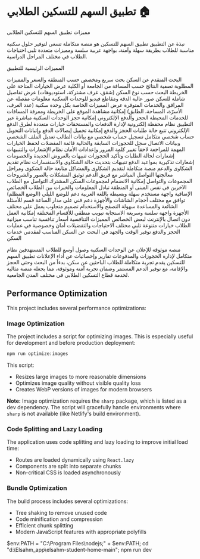 # تطبيق السهم للتسكين الطلابي 🏠

مميزات تطبيق السهم للتسكين الطلابي

نبذة عن التطبيق
تطبيق السهم للتسكين هو منصة متكاملة تسعى لتوفير حلول سكنية مناسبة للطلاب بطريقة سهلة وآمنة، بواجهة عربية سلسة ومميزات متعددة تلبي احتياجات الطلاب في مختلف المراحل الدراسية.

المميزات الرئيسية للتطبيق

البحث المتقدم عن السكن
بحث سريع ومخصص حسب المنطقة والسعر والمميزات المطلوبة
تصفية النتائج حسب المسافة من الجامعة أو الكلية
عرض الخيارات المتاحة على الخريطة
البحث حسب نوع السكن (شقق، غرف مشتركة، استوديوهات)
عرض تفاصيل شاملة للسكن
صور عالية الدقة ومقاطع فيديو للوحدات السكنية
معلومات مفصلة عن المرافق والخدمات المتوفرة
عرض المميزات الخاصة بكل وحدة سكنية (عدد الغرف، الأسرّة، المساحة، الطابق)
إمكانية مشاهدة الموقع على الخريطة ومعرفة المسافات للخدمات المحيطة
الحجز والدفع الإلكتروني
إمكانية حجز الوحدات السكنية مباشرة عبر التطبيق
نظام محفظة إلكترونية لإدارة الدفعات والمستحقات
خيارات متعددة لطرق الدفع الإلكتروني
تتبع حالة طلبات الحجز والدفع
إمكانية تحميل إيصالات الدفع وإثباتات التحويل
حساب شخصي متكامل
تسجيل حساب شخصي مع بيانات الطالب
تعديل الملف الشخصي وبيانات الاتصال
سجل للحجوزات السابقة والحالية
قائمة المفضلات لحفظ الخيارات المهمة للمراجعة لاحقاً
تغيير كلمة المرور وإعدادات الأمان
نظام الإشعارات والتنبيهات
إشعارات لحالة الطلبات وتأكيد الحجوزات
تنبيهات بالعروض الجديدة والخصومات
إشعارات تذكيرية بمواعيد الدفع
تنبيهات بتحديث حالة الشكاوى والاستفسارات
نظام تقديم الشكاوى والدعم
منصة متكاملة لتقديم الشكاوى والمشاكل
متابعة حالة الشكوى ومراحل معالجتها
التواصل المباشر مع فريق الدعم
توثيق المشكلات بالصور والشروحات
المجموعات والتواصل
إمكانية الانضمام لمجموعات السكن المشترك
التواصل مع الطلاب الآخرين في نفس المبنى أو المنطقة
تبادل المعلومات والخبرات بين الطلاب
الخصائص الإضافية
واجهة مستخدم سهلة وبسيطة باللغة العربية
دعم للوضع الليلي (الوضع المظلم)
توافق مع مختلف أحجام الشاشات والأجهزة
دعم فني على مدار الساعة
قسم للأسئلة الشائعة والمساعدة
سهولة التصفح والاستخدام
تصميم متجاوب يعمل على مختلف الأجهزة
واجهة سلسة وسريعة الاستجابة
تبويب منطقي للأقسام المختلفة
إمكانية العمل دون اتصال بالإنترنت لبعض الخصائص
المميزات التنافسية
أسعار تنافسية تناسب ميزانية الطلاب
خيارات متنوعة تلبي مختلف الاحتياجات والتفضيلات
أمان وخصوصية في عمليات الحجز والدفع
توفير الوقت والجهد في البحث عن السكن المناسب
لمقدمي خدمات السكن

منصة موثوقة للإعلان عن الوحدات السكنية
وصول أوسع للطلاب المستهدفين
نظام متكامل لإدارة الحجوزات والمدفوعات
تقارير وإحصائيات عن أداء الإعلانات
تطبيق السهم للتسكين يقدم تجربة متكاملة للطلاب الباحثين عن سكن، بدءاً من البحث وحتى الحجز والإقامة، مع توفير الدعم المستمر وضمان تجربة آمنة وموثوقة، مما يجعله منصة مثالية لخدمة قطاع التسكين الطلابي في مختلف المدن الجامعية.

## Performance Optimization

This project includes several performance optimizations:

### Image Optimization

The project includes a script for optimizing images. This is especially useful for development and before production deployment:

```bash
npm run optimize:images
```

This script:
- Resizes large images to more reasonable dimensions
- Optimizes image quality without visible quality loss
- Creates WebP versions of images for modern browsers

**Note:** Image optimization requires the `sharp` package, which is listed as a dev dependency. The script will gracefully handle environments where `sharp` is not available (like Netlify's build environment).

### Code Splitting and Lazy Loading

The application uses code splitting and lazy loading to improve initial load time:

- Routes are loaded dynamically using `React.lazy`
- Components are split into separate chunks
- Non-critical CSS is loaded asynchronously

### Bundle Optimization

The build process includes several optimizations:

- Tree shaking to remove unused code
- Code minification and compression
- Efficient chunk splitting
- Modern JavaScript features with appropriate polyfills

$env:PATH = "C:\Program Files\nodejs;" + $env:PATH; cd "d:\Elsahm_app\elsahm-student-home-main"; npm run dev